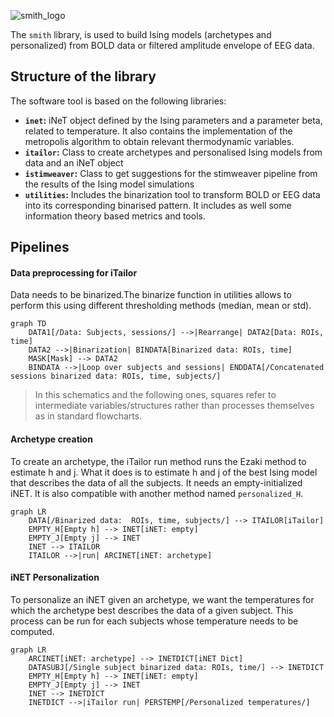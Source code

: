 ![smith_logo](./docs/resources/smith_logo.svg "Optional Title")

The ```smith``` library, is used to build Ising models (archetypes and personalized) from BOLD data or filtered amplitude envelope of EEG data.

## Structure of the library
The software tool is based on the following libraries:

 * **`inet`:** iNeT object defined by the Ising parameters and a parameter beta, related to temperature. It also contains the implementation of the metropolis algorithm to obtain relevant thermodynamic variables.
 * **`itailor`:** Class to create archetypes and personalised Ising models from data and an iNeT object
 * **`istimweaver`:** Class to get suggestions for the stimweaver pipeline from the results of the Ising model simulations
 * **`utilities`:** Includes the binarization tool to transform BOLD or EEG 
   data into its corresponding binarised pattern. It includes as well some 
   information theory based metrics and tools.

## Pipelines

#### Data preprocessing for iTailor
Data needs to be binarized.The binarize function in utilities allows to perform this using different thresholding methods (median, mean or std).
```mermaid
graph TD
    DATA1[/Data: Subjects, sessions/] -->|Rearrange| DATA2[Data: ROIs, time]
    DATA2 -->|Binarization| BINDATA[Binarized data: ROIs, time] 
    MASK[Mask] --> DATA2
    BINDATA -->|Loop over subjects and sessions| ENDDATA[/Concatenated sessions binarized data: ROIs, time, subjects/]
```
 > In this schematics and the following ones, squares refer to intermediate variables/structures rather than processes themselves as in standard flowcharts.
 
#### Archetype creation
To create an archetype, the iTailor run method runs the Ezaki method to estimate h and j. What it does is to estimate h and j of the best Ising model that describes the data of all the subjects. It needs an empty-initialized iNET. It is also compatible with another method named `personalized_H`.
```mermaid
graph LR
    DATA[/Binarized data:  ROIs, time, subjects/] --> ITAILOR[iTailor]
    EMPTY_H[Empty h] --> INET[iNET: empty]
    EMPTY_J[Empty j] --> INET
    INET --> ITAILOR
    ITAILOR -->|run| ARCINET[iNET: archetype]
```
#### iNET Personalization
To personalize an iNET given an archetype, we want the temperatures for which the archetype best describes the data of a given subject. This process can be run for each subjects whose temperature needs to be computed. 
```mermaid
graph LR
    ARCINET[iNET: archetype] --> INETDICT[iNET Dict]
    DATASUBJ[/Single subject binarized data: ROIs, time/] --> INETDICT
    EMPTY_H[Empty h] --> INET[iNET: empty]
    EMPTY_J[Empty j] --> INET
    INET --> INETDICT
    INETDICT -->|iTailor run| PERSTEMP[/Personalized temperatures/]
```


